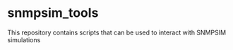 # snmpsim_tools
This repository contains scripts that can be used to interact with SNMPSIM simulations
